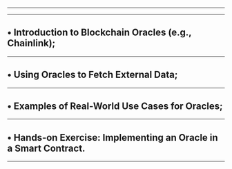 ---------------------------------------------------------------------------
---------------------------------------------------------------------------
• Introduction to Blockchain Oracles (e.g., Chainlink);
---------------------------------------------------------------------------
---------------------------------------------------------------------------
• Using Oracles to Fetch External Data;
---------------------------------------------------------------------------
---------------------------------------------------------------------------
• Examples of Real-World Use Cases for Oracles;
---------------------------------------------------------------------------
---------------------------------------------------------------------------
• Hands-on Exercise: Implementing an Oracle in a Smart Contract.
---------------------------------------------------------------------------
---------------------------------------------------------------------------
